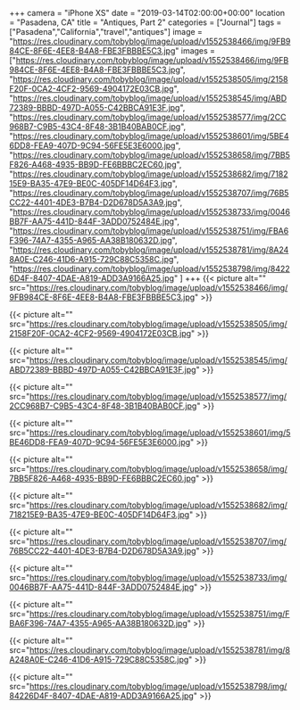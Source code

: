 +++
camera = "iPhone XS"
date = "2019-03-14T02:00:00+00:00"
location = "Pasadena, CA"
title = "Antiques, Part 2"
categories = ["Journal"]
tags = ["Pasadena","California","travel","antiques"]
image = "https://res.cloudinary.com/tobyblog/image/upload/v1552538466/img/9FB984CE-8F6E-4EE8-B4A8-FBE3FBBBE5C3.jpg"
images = ["https://res.cloudinary.com/tobyblog/image/upload/v1552538466/img/9FB984CE-8F6E-4EE8-B4A8-FBE3FBBBE5C3.jpg",
"https://res.cloudinary.com/tobyblog/image/upload/v1552538505/img/2158F20F-0CA2-4CF2-9569-4904172E03CB.jpg",
"https://res.cloudinary.com/tobyblog/image/upload/v1552538545/img/ABD72389-BBBD-497D-A055-C42BBCA91E3F.jpg",
"https://res.cloudinary.com/tobyblog/image/upload/v1552538577/img/2CC968B7-C9B5-43C4-8F48-3B1B40BAB0CF.jpg",
"https://res.cloudinary.com/tobyblog/image/upload/v1552538601/img/5BE46DD8-FEA9-407D-9C94-56FE5E3E6000.jpg",
"https://res.cloudinary.com/tobyblog/image/upload/v1552538658/img/7BB5F826-A468-4935-BB9D-FE6BBBC2EC60.jpg",
"https://res.cloudinary.com/tobyblog/image/upload/v1552538682/img/718215E9-BA35-47E9-BE0C-405DF14D64F3.jpg",
"https://res.cloudinary.com/tobyblog/image/upload/v1552538707/img/76B5CC22-4401-4DE3-B7B4-D2D678D5A3A9.jpg",
"https://res.cloudinary.com/tobyblog/image/upload/v1552538733/img/0046BB7F-AA75-441D-844F-3ADD0752484E.jpg",
"https://res.cloudinary.com/tobyblog/image/upload/v1552538751/img/FBA6F396-74A7-4355-A965-AA38B180632D.jpg",
"https://res.cloudinary.com/tobyblog/image/upload/v1552538781/img/8A248A0E-C246-41D6-A915-729C88C5358C.jpg",
"https://res.cloudinary.com/tobyblog/image/upload/v1552538798/img/84226D4F-8407-4DAE-A819-ADD3A9166A25.jpg"
]
+++
{{< picture alt="" src="https://res.cloudinary.com/tobyblog/image/upload/v1552538466/img/9FB984CE-8F6E-4EE8-B4A8-FBE3FBBBE5C3.jpg" >}}
<!--more-->
{{< picture alt="" src="https://res.cloudinary.com/tobyblog/image/upload/v1552538505/img/2158F20F-0CA2-4CF2-9569-4904172E03CB.jpg" >}}

{{< picture alt="" src="https://res.cloudinary.com/tobyblog/image/upload/v1552538545/img/ABD72389-BBBD-497D-A055-C42BBCA91E3F.jpg" >}}

{{< picture alt="" src="https://res.cloudinary.com/tobyblog/image/upload/v1552538577/img/2CC968B7-C9B5-43C4-8F48-3B1B40BAB0CF.jpg" >}}

{{< picture alt="" src="https://res.cloudinary.com/tobyblog/image/upload/v1552538601/img/5BE46DD8-FEA9-407D-9C94-56FE5E3E6000.jpg" >}}

{{< picture alt="" src="https://res.cloudinary.com/tobyblog/image/upload/v1552538658/img/7BB5F826-A468-4935-BB9D-FE6BBBC2EC60.jpg" >}}

{{< picture alt="" src="https://res.cloudinary.com/tobyblog/image/upload/v1552538682/img/718215E9-BA35-47E9-BE0C-405DF14D64F3.jpg" >}}

{{< picture alt="" src="https://res.cloudinary.com/tobyblog/image/upload/v1552538707/img/76B5CC22-4401-4DE3-B7B4-D2D678D5A3A9.jpg" >}}

{{< picture alt="" src="https://res.cloudinary.com/tobyblog/image/upload/v1552538733/img/0046BB7F-AA75-441D-844F-3ADD0752484E.jpg" >}}

{{< picture alt="" src="https://res.cloudinary.com/tobyblog/image/upload/v1552538751/img/FBA6F396-74A7-4355-A965-AA38B180632D.jpg" >}}

{{< picture alt="" src="https://res.cloudinary.com/tobyblog/image/upload/v1552538781/img/8A248A0E-C246-41D6-A915-729C88C5358C.jpg" >}}

{{< picture alt="" src="https://res.cloudinary.com/tobyblog/image/upload/v1552538798/img/84226D4F-8407-4DAE-A819-ADD3A9166A25.jpg" >}}
